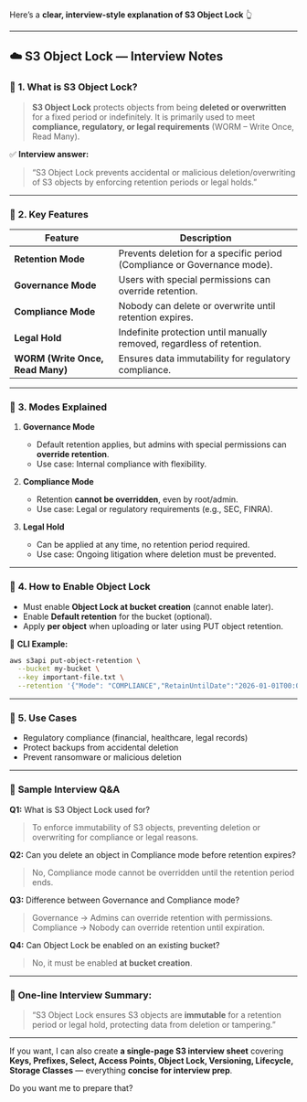 Here’s a **clear, interview-style explanation of S3 Object Lock** 👆

---

## ☁️ **S3 Object Lock — Interview Notes**

### 🔹 **1. What is S3 Object Lock?**

> **S3 Object Lock** protects objects from being **deleted or overwritten** for a fixed period or indefinitely.
> It is primarily used to meet **compliance, regulatory, or legal requirements** (WORM – Write Once, Read Many).

✅ **Interview answer:**

> “S3 Object Lock prevents accidental or malicious deletion/overwriting of S3 objects by enforcing retention periods or legal holds.”

---

### 🔹 **2. Key Features**

| Feature                          | Description                                                              |
| -------------------------------- | ------------------------------------------------------------------------ |
| **Retention Mode**               | Prevents deletion for a specific period (Compliance or Governance mode). |
| **Governance Mode**              | Users with special permissions can override retention.                   |
| **Compliance Mode**              | Nobody can delete or overwrite until retention expires.                  |
| **Legal Hold**                   | Indefinite protection until manually removed, regardless of retention.   |
| **WORM (Write Once, Read Many)** | Ensures data immutability for regulatory compliance.                     |

---

### 🔹 **3. Modes Explained**

1. **Governance Mode**

   * Default retention applies, but admins with special permissions can **override retention**.
   * Use case: Internal compliance with flexibility.

2. **Compliance Mode**

   * Retention **cannot be overridden**, even by root/admin.
   * Use case: Legal or regulatory requirements (e.g., SEC, FINRA).

3. **Legal Hold**

   * Can be applied at any time, no retention period required.
   * Use case: Ongoing litigation where deletion must be prevented.

---

### 🔹 **4. How to Enable Object Lock**

* Must enable **Object Lock at bucket creation** (cannot enable later).
* Enable **Default retention** for the bucket (optional).
* Apply **per object** when uploading or later using PUT object retention.

📘 **CLI Example:**

```bash
aws s3api put-object-retention \
  --bucket my-bucket \
  --key important-file.txt \
  --retention '{"Mode": "COMPLIANCE","RetainUntilDate":"2026-01-01T00:00:00"}'
```

---

### 🔹 **5. Use Cases**

* Regulatory compliance (financial, healthcare, legal records)
* Protect backups from accidental deletion
* Prevent ransomware or malicious deletion

---

### 💬 **Sample Interview Q&A**

**Q1:** What is S3 Object Lock used for?

> To enforce immutability of S3 objects, preventing deletion or overwriting for compliance or legal reasons.

**Q2:** Can you delete an object in Compliance mode before retention expires?

> No, Compliance mode cannot be overridden until the retention period ends.

**Q3:** Difference between Governance and Compliance mode?

> Governance → Admins can override retention with permissions.
> Compliance → Nobody can override retention until expiration.

**Q4:** Can Object Lock be enabled on an existing bucket?

> No, it must be enabled **at bucket creation**.

---

### 🧠 **One-line Interview Summary:**

> “S3 Object Lock ensures S3 objects are **immutable** for a retention period or legal hold, protecting data from deletion or tampering.”

---

If you want, I can also create **a single-page S3 interview sheet** covering **Keys, Prefixes, Select, Access Points, Object Lock, Versioning, Lifecycle, Storage Classes** — everything **concise for interview prep**.

Do you want me to prepare that?
